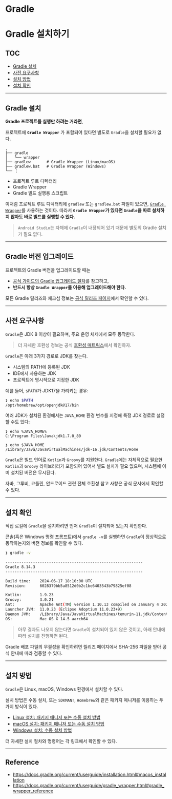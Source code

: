 # Gradle
# Gradle 설치하기

## TOC

- [Gradle 설치](#gradle-설치)
- [사전 요구사항](#사전-요구사항)
- [설치 방법](#설치-방법)
- [설치 확인](#설치-확인)

---

## Gradle 설치

**Gradle 프로젝트를 실행만 하려는 거라면**, 

프로젝트에 **`Gradle Wrapper`** 가 포함되어 있다면 별도로 `Gradle`을 설치할 필요가 없다.

```text
.
├── gradle
│   └── wrapper
├── gradlew       # Gradle Wrapper (Linux/macOS)
├── gradlew.bat   # Gradle Wrapper (Windows)
└── ⋮
```

- 프로젝트 루트 디렉터리
- Gradle Wrapper
- Gradle 빌드 실행용 스크립트

이처럼 프로젝트 루트 디렉터리에 `gradlew` 또는 `gradlew.bat` 파일이 있으면, [`Gradle Wrapper`](https://docs.gradle.org/current/userguide/gradle_wrapper.html#gradle_wrapper_reference)를 사용하는 것이다. 따라서 **`Gradle Wrapper`가 있다면 `Gradle`을 따로 설치하지 않아도 바로 빌드를 실행할 수 있다.**

> `Android Studio`는 자체에 `Gradle`이 내장되어 있기 때문에 별도의 Gradle 설치가 필요 없다.
 
---

## Gradle 버전 업그레이드

프로젝트의 Gradle 버전을 업그레이드할 때는 

- [공식 가이드의 Gradle 업그레이드 절차](https://docs.gradle.org/current/userguide/upgrading_version_8.html#upgrading_version_8)를 참고하고,
- **반드시 항상 `Gradle Wrapper`를 이용해 업그레이드해야 한다.**

모든 Gradle 릴리즈와 체크섬 정보는 [공식 릴리즈 페이지](https://gradle.org/releases/)에서 확인할 수 있다.

---

## 사전 요구사항

`Gradle`은 JDK 8 이상이 필요하며, 주요 운영 체제에서 모두 동작한다.

> 더 자세한 호환성 정보는 공식 [호환성 매트릭스](https://docs.gradle.org/current/userguide/compatibility.html#compatibility)에서 확인하자.

`Gradle`은 아래 3가지 경로로 JDK를 찾는다.

- 시스템의 PATH에 등록된 JDK
- IDE에서 사용하는 JDK
- 프로젝트에 명시적으로 지정한 JDK

예를 들어, `$PATH`가 JDK17을 가리키는 경우:

```bash
❯ echo $PATH
/opt/homebrew/opt/openjdk@17/bin
```

여러 JDK가 설치된 환경에서는 `JAVA_HOME` 환경 변수를 지정해 특정 JDK 경로로 설정할 수도 있다:

```plaintext
❯ echo %JAVA_HOME%
C:\Program Files\Java\jdk1.7.0_80

❯ echo $JAVA_HOME
/Library/Java/JavaVirtualMachines/jdk-16.jdk/Contents/Home
```

`Gradle`은 빌드 언어로 `Kotlin`과 `Groovy`를 지원한다.
`Gradle`에는 자체적으로 필요한 `Kotlin`과 `Groovy` 라이브러리가 포함되어 있어서 별도 설치가 필요 없으며, 시스템에 이미 설치된 버전은 무시된다.

자바, 그루비, 코틀린, 안드로이드 관련 전체 호환성 참고 사항은 공식 문서에서 확인할 수 있다.

---

## 설치 확인

직접 로컬에 `Gradle`을 설치하려면 먼저 `Gradle`이 설치되어 있는지 확인한다.

콘솔(혹은 Windows 명령 프롬프트)에서 `gradle -v`를 실행하면 `Gradle`이 정상적으로 동작하는지와 버전 정보를 확인할 수 있다.

```bash
❯ gradle -v

------------------------------------------------------------
Gradle 8.14.3
------------------------------------------------------------

Build time:    2024-06-17 18:10:00 UTC
Revision:      6028379bb5a8512d0b2c1be6403543b79825ef08

Kotlin:        1.9.23
Groovy:        3.0.21
Ant:           Apache Ant(TM) version 1.10.13 compiled on January 4 2023
Launcher JVM:  11.0.23 (Eclipse Adoptium 11.0.23+9)
Daemon JVM:    /Library/Java/JavaVirtualMachines/temurin-11.jdk/Contents/Home (no JDK specified, using current Java home)
OS:            Mac OS X 14.5 aarch64
```

> 아무 결과도 나오지 않는다면 `Gradle`이 설치되어 있지 않은 것이고, 아래 안내에 따라 설치를 진행하면 된다.

Gradle 배포 파일의 무결성을 확인하려면 릴리즈 페이지에서 SHA-256 파일을 받아 공식 안내에 따라 검증할 수 있다.

---

## 설치 방법

`Gradle`은 Linux, macOS, Windows 환경에서 설치할 수 있다.

설치 방법은 수동 설치, 또는 `SDKMAN!`, `Homebrew`와 같은 패키지 매니저를 이용하는 두 가지 방식이 있다.

- [Linux 설치: 패키지 매니저 또는 수동 설치 방법](https://docs.gradle.org/current/userguide/installation.html#linux_installation)
- [macOS 설치: 패키지 매니저 또는 수동 설치 방법](https://docs.gradle.org/current/userguide/installation.html#macos_installation)
- [Windows 설치: 수동 설치 방법](https://docs.gradle.org/current/userguide/installation.html#windows_installation)

더 자세한 설치 절차와 명령어는 각 링크에서 확인할 수 있다.

---

## Reference

- https://docs.gradle.org/current/userguide/installation.html#macos_installation
- https://docs.gradle.org/current/userguide/gradle_wrapper.html#gradle_wrapper_reference
